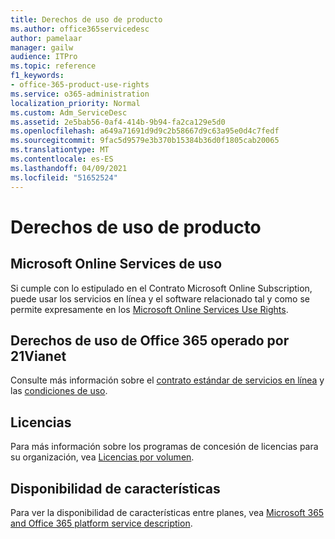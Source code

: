 ```yaml
---
title: Derechos de uso de producto
ms.author: office365servicedesc
author: pamelaar
manager: gailw
audience: ITPro
ms.topic: reference
f1_keywords:
- office-365-product-use-rights
ms.service: o365-administration
localization_priority: Normal
ms.custom: Adm_ServiceDesc
ms.assetid: 2e5bab56-0af4-414b-9b94-fa2ca129e5d0
ms.openlocfilehash: a649a71691d9d9c2b58667d9c63a95e0d4c7fedf
ms.sourcegitcommit: 9fac5d9579e3b370b15384b36d0f1805cab20065
ms.translationtype: MT
ms.contentlocale: es-ES
ms.lasthandoff: 04/09/2021
ms.locfileid: "51652524"
---
```

# <a name="product-use-rights"></a>Derechos de uso de producto

## <a name="microsoft-online-services-use-rights"></a>Microsoft Online Services de uso

Si cumple con lo estipulado en el Contrato Microsoft Online Subscription, puede usar los servicios en línea y el software relacionado tal y como se permite expresamente en los [Microsoft Online Services Use Rights](https://www.microsoftvolumelicensing.com/DocumentSearch.aspx?Mode=3&DocumentTypeId=37&ShowArchived=true).
  
## <a name="office-365-operated-by-21vianet-use-rights"></a>Derechos de uso de Office 365 operado por 21Vianet

Consulte más información sobre el [contrato estándar de servicios en línea](https://www.21vbluecloud.com/office365/O365-AgreeWebDir/) y las [condiciones de uso](https://www.21vbluecloud.com/office365/O365-TOU/).
  
## <a name="licensing"></a>Licencias

Para más información sobre los programas de concesión de licencias para su organización, vea [Licencias por volumen](https://go.microsoft.com/fwlink/?LinkId=393693).
  
## <a name="feature-availability"></a>Disponibilidad de características

Para ver la disponibilidad de características entre planes, vea [Microsoft 365 and Office 365 platform service description](office-365-platform-service-description.md).
  

